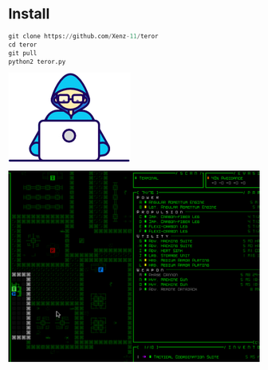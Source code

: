 # Install
```python
git clone https://github.com/Xenz-11/teror
cd teror
git pull
python2 teror.py
```


![Alt text](https://github.com/MRVIVEK-CODER/MRVIVEK-CODER/raw/main/Developer.gif)

![Alt text](https://github.com/MRVIVEK-CODER/MRVIVEK-CODER/raw/main/md7Oqrf.gif)

